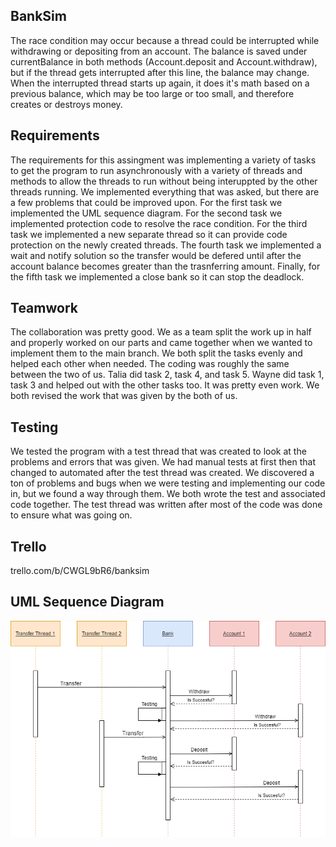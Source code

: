 ## BankSim
The race condition may occur because a thread could be interrupted while withdrawing or depositing from an account. The balance is saved under currentBalance in both methods (Account.deposit and Account.withdraw), but if the thread gets interrupted after this line, the balance may change. When the interrupted thread starts up again, it does it's math based on a previous balance, which may be too large or too small, and therefore creates or destroys money.  

## Requirements
The requirements for this assingment was implementing a variety of tasks to get the program to run asynchronously with a variety of threads and methods to allow the threads to run without being interuppted by the other threads running. We implemented everything that was asked, but there are a few problems that could be improved upon. For the first task we implemented the UML sequence diagram. For the second task we implemented protection code to resolve the race condition. For the third task we implemented a new separate thread so it can provide code protection on the newly created threads. The fourth task we implemented a wait and notify solution so the transfer would be defered until after the account balance becomes greater than the trasnferring amount. Finally, for the fifth task we implemented a close bank so it can stop the deadlock.

## Teamwork
The collaboration was pretty good. We as a team split the work up in half and properly worked on our parts and came together when we wanted to implement them to the main branch. We both split the tasks evenly and helped each other when needed. The coding was roughly the same between the two of us. Talia did task 2, task 4, and task 5. Wayne did task 1, task 3 and helped out with the other tasks too. It was pretty even work. We both revised the work that was given by the both of us.

## Testing
We tested the program with a test thread that was created to look at the problems and errors that was given. We had manual tests at first then that changed to automated after the test thread was created. We discovered a ton of problems and bugs when we were testing and implementing our code in, but we found a way through them. We both wrote the test and associated code together. The test thread was written after most of the code was done to ensure what was going on.

## Trello
trello.com/b/CWGL9bR6/banksim

## UML Sequence Diagram
![GitHub Logo](https://github.com/3296Fall2020/banksim-03-irgangladen-cook/blob/master/UMLSequenceDiagram.png)
